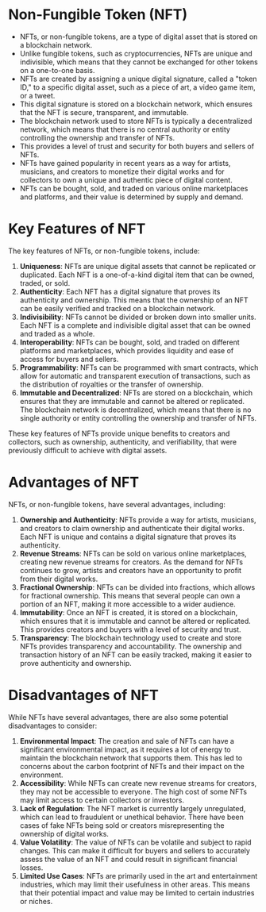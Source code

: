 # Non-Fungible Token (NFT)

- NFTs, or non-fungible tokens, are a type of digital asset that is stored on a blockchain network. 
- Unlike fungible tokens, such as cryptocurrencies, NFTs are unique and indivisible, which means that they cannot be exchanged for other tokens on a one-to-one basis.
- NFTs are created by assigning a unique digital signature, called a "token ID," to a specific digital asset, such as a piece of art, a video game item, or a tweet. 
- This digital signature is stored on a blockchain network, which ensures that the NFT is secure, transparent, and immutable.
- The blockchain network used to store NFTs is typically a decentralized network, which means that there is no central authority or entity controlling the ownership and transfer of NFTs. 
- This provides a level of trust and security for both buyers and sellers of NFTs.
- NFTs have gained popularity in recent years as a way for artists, musicians, and creators to monetize their digital works and for collectors to own a unique and authentic piece of digital content. 
- NFTs can be bought, sold, and traded on various online marketplaces and platforms, and their value is determined by supply and demand.

# Key Features of NFT

The key features of NFTs, or non-fungible tokens, include:

1. **Uniqueness**: NFTs are unique digital assets that cannot be replicated or duplicated. Each NFT is a one-of-a-kind digital item that can be owned, traded, or sold.
2. **Authenticity**: Each NFT has a digital signature that proves its authenticity and ownership. This means that the ownership of an NFT can be easily verified and tracked on a blockchain network.
3. **Indivisibility**: NFTs cannot be divided or broken down into smaller units. Each NFT is a complete and indivisible digital asset that can be owned and traded as a whole.
4. **Interoperability**: NFTs can be bought, sold, and traded on different platforms and marketplaces, which provides liquidity and ease of access for buyers and sellers.
5. **Programmability**: NFTs can be programmed with smart contracts, which allow for automatic and transparent execution of transactions, such as the distribution of royalties or the transfer of ownership.
6. **Immutable and Decentralized**: NFTs are stored on a blockchain, which ensures that they are immutable and cannot be altered or replicated. The blockchain network is decentralized, which means that there is no single authority or entity controlling the ownership and transfer of NFTs.

These key features of NFTs provide unique benefits to creators and collectors, such as ownership, authenticity, and verifiability, that were previously difficult to achieve with digital assets.

# Advantages of NFT

NFTs, or non-fungible tokens, have several advantages, including:

1. **Ownership and Authenticity**: NFTs provide a way for artists, musicians, and creators to claim ownership and authenticate their digital works. Each NFT is unique and contains a digital signature that proves its authenticity.
2. **Revenue Streams**: NFTs can be sold on various online marketplaces, creating new revenue streams for creators. As the demand for NFTs continues to grow, artists and creators have an opportunity to profit from their digital works.
3. **Fractional Ownership**: NFTs can be divided into fractions, which allows for fractional ownership. This means that several people can own a portion of an NFT, making it more accessible to a wider audience.
4. **Immutability**: Once an NFT is created, it is stored on a blockchain, which ensures that it is immutable and cannot be altered or replicated. This provides creators and buyers with a level of security and trust.
5. **Transparency**: The blockchain technology used to create and store NFTs provides transparency and accountability. The ownership and transaction history of an NFT can be easily tracked, making it easier to prove authenticity and ownership.

# Disadvantages of NFT



While NFTs have several advantages, there are also some potential disadvantages to consider:

1. **Environmental Impact**: The creation and sale of NFTs can have a significant environmental impact, as it requires a lot of energy to maintain the blockchain network that supports them. This has led to concerns about the carbon footprint of NFTs and their impact on the environment.
2. **Accessibility**: While NFTs can create new revenue streams for creators, they may not be accessible to everyone. The high cost of some NFTs may limit access to certain collectors or investors.
3. **Lack of Regulation**: The NFT market is currently largely unregulated, which can lead to fraudulent or unethical behavior. There have been cases of fake NFTs being sold or creators misrepresenting the ownership of digital works.
4. **Value Volatility**: The value of NFTs can be volatile and subject to rapid changes. This can make it difficult for buyers and sellers to accurately assess the value of an NFT and could result in significant financial losses.
5. **Limited Use Cases**: NFTs are primarily used in the art and entertainment industries, which may limit their usefulness in other areas. This means that their potential impact and value may be limited to certain industries or niches.